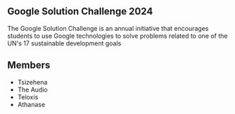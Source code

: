 
## Google Solution Challenge 2024
The Google Solution Challenge is an annual initiative that encourages students to use Google technologies to solve problems related to one of the UN's 17 sustainable development goals

## Members
- Tsizehena
- The Audio
- Teloxis
- Athanase